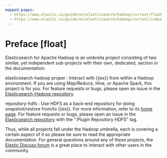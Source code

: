 ```yaml
---
mapped_pages:
  - https://www.elastic.co/guide/en/elasticsearch/hadoop/current/float.html
  - https://www.elastic.co/guide/en/elasticsearch/hadoop/current/index.html
---
```


# Preface [float]

Elasticsearch for Apache Hadoop is an umbrella project consisting of two similar, yet independent sub-projects with their own, dedicated, section in the documentation:

elasticsearch-hadoop proper
:   Interact with {{es}} from within a Hadoop environment. If you are using Map/Reduce, Hive, or Apache Spark, this project is for you. For feature requests or bugs, please open an issue in the [Elasticsearch-Hadoop repository](https://github.com/elastic/elasticsearch-hadoop/issues).

repository-hdfs
:   Use HDFS as a back-end repository for doing snapshot/restore from/to {{es}}. For more information, refer to its [home page](elasticsearch://docs/reference/elasticsearch-plugins/repository-hdfs.md). For feature requests or bugs, please open an issue in the [Elasticsearch repository](https://github.com/elastic/elasticsearch/issues) with the ":Plugin Repository HDFS" tag.

Thus, while all projects fall under the Hadoop umbrella, each is covering a certain aspect of it so please be sure to read the appropriate documentation. For general questions around any of these projects, the [Elastic Discuss forum](https://discuss.elastic.co/c/elasticsearch-and-hadoop) is a great place to interact with other users in the community.

